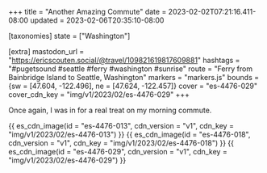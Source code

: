 +++
title = "Another Amazing Commute"
date = 2023-02-02T07:21:16.411-08:00
updated = 2023-02-06T20:35:10-08:00

[taxonomies]
state = ["Washington"]

[extra]
mastodon_url = "https://ericscouten.social/@travel/109821619817609881"
hashtags = "#pugetsound #seattle #ferry #washington #sunrise"
route = "Ferry from Bainbridge Island to Seattle, Washington"
markers = "markers.js"
bounds = {sw = [47.604, -122.496], ne = [47.624, -122.457]}
cover = "es-4476-029"
cover_cdn_key = "img/v1/2023/02/es-4476-029"
+++

Once again, I was in for a real treat on my morning commute.

<!-- more -->

{{ es_cdn_image(id = "es-4476-013", cdn_version = "v1", cdn_key = "img/v1/2023/02/es-4476-013") }}
{{ es_cdn_image(id = "es-4476-018", cdn_version = "v1", cdn_key = "img/v1/2023/02/es-4476-018") }}
{{ es_cdn_image(id = "es-4476-029", cdn_version = "v1", cdn_key = "img/v1/2023/02/es-4476-029") }}

